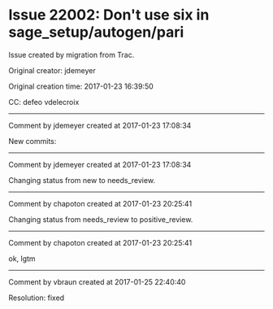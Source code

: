 # Issue 22002: Don't use six in sage_setup/autogen/pari

Issue created by migration from Trac.

Original creator: jdemeyer

Original creation time: 2017-01-23 16:39:50

CC:  defeo vdelecroix




---

Comment by jdemeyer created at 2017-01-23 17:08:34

New commits:


---

Comment by jdemeyer created at 2017-01-23 17:08:34

Changing status from new to needs_review.


---

Comment by chapoton created at 2017-01-23 20:25:41

Changing status from needs_review to positive_review.


---

Comment by chapoton created at 2017-01-23 20:25:41

ok, lgtm


---

Comment by vbraun created at 2017-01-25 22:40:40

Resolution: fixed
